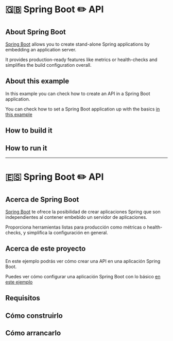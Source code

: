 # :uk: Spring Boot :pencil2: API

## About Spring Boot

[Spring Boot](https://spring.io/projects/spring-boot) allows you to create stand-alone Spring applications by embedding an application server.

It provides production-ready features like metrics or health-checks and simplifies the build configuration overall.

## About this example

In this example you can check how to create an API in a Spring Boot application.

You can check how to set a Spring Boot application up with the basics [in this example](https://github.com/codewithhades/spring-boot-basic-setup)

## How to build it

## How to run it

---

# :es: Spring Boot :pencil2: API

## Acerca de Spring Boot

[Spring Boot](https://spring.io/projects/spring-boot) te ofrece la posibilidad de crear aplicaciones Spring que son independientes al contener embebido un servidor de aplicaciones.

Proporciona herramientas listas para producción como métricas o health-checks, y simplifica la configuración en general.

## Acerca de este proyecto

En este ejemplo podrás ver cómo crear una API en una aplicación Spring Boot.

Puedes ver cómo configurar una aplicación Spring Boot con lo básico [en este ejemplo](https://github.com/codewithhades/spring-boot-basic-setup)


## Requisitos

## Cómo construirlo

## Cómo arrancarlo
